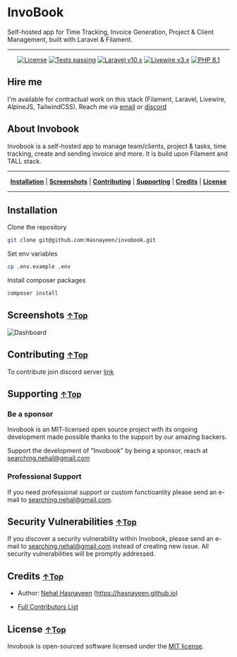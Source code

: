 # InvoBook

Self-hosted app for Time Tracking, Invoice Generation, Project & Client Management, built with Laravel & Filament.

<hr>


<p align="center">
    <a href="https://github.com/iluminar/invobook/blob/dev/LICENSE"><img alt="License" src="https://img.shields.io/badge/license-MIT-brightgreen?style=for-the-badge"></a>
    <a href="https://github.com/filamentphp/filament/actions"><img alt="Tests passing" src="https://img.shields.io/badge/Tests-passing-green?style=for-the-badge&logo=github"></a>
    <a href="https://laravel.com"><img alt="Laravel v10.x" src="https://img.shields.io/badge/Laravel-v10.x-FF2D20?style=for-the-badge&logo=laravel"></a>
    <a href="https://livewire.laravel.com"><img alt="Livewire v3.x" src="https://img.shields.io/badge/Livewire-v3.x-FB70A9?style=for-the-badge"></a>
    <a href="https://php.net"><img alt="PHP 8.1" src="https://img.shields.io/badge/PHP-8.1-777BB4?style=for-the-badge&logo=php"></a>
</p>

## Hire me

I'm available for contractual work on this stack (Filament, Laravel, Livewire, AlpineJS, TailwindCSS). Reach me via [email](mailto:searching.nehal@gmail.com) or [discord](https://discordapp.com/users/297318343642447872)

## About Invobook

Invobook is a self-hosted app to manage team/clients, project & tasks, time tracking, create and sending invoice and more. It is build upon Filament and TALL stack.

<hr>
<p align="center">
<b><a href="#installation">Installation</a></b>
|
<b><a href="#screenshots-top">Screenshots</a></b>
|
<b><a href="#contributing-top">Contributing</a></b>
|
<b><a href="#supporting-top">Supporting</a></b>
|
<b><a href="#credits-top">Credits</a></b>
|
<b><a href="#license-top">License</a></b>
</p>

<hr>


## Installation

Clone the repository

```sh
git clone git@github.com:Hasnayeen/invobook.git
```

Set env variables

```sh
cp .env.example .env
```

Install composer packages

```sh
composer install
```

## Screenshots <small>[↑Top](#about-invobook)</small>

![Dashboard]()

## Contributing <small>[↑Top](#about-invobook)</small>

To contribute join discord server [link](https://discord.gg/4DvTQsc)

## Supporting <small>[↑Top](#about-invobook)</small>

### Be a sponsor

Invobook is an MIT-licensed open source project with its ongoing development made possible thanks to the support by our amazing backers.

Support the development of "Invobook" by being a sponsor, reach at <searching.nehal@gmail.com>


### Professional Support

If you need professional support or custom functioanlity please send an e-mail to <searching.nehal@gmail.com>.

## Security Vulnerabilities <small>[↑Top](#about-invobook)</small>

If you discover a security vulnerability within Invobook, please send an e-mail to <searching.nehal@gmail.com> instead of creating new issue. All security vulnerabilities will be promptly addressed.

## Credits <small>[↑Top](#about-invobook)</small>

- Author: [Nehal Hasnayeen](https://github.com/Hasnayeen) (<https://hasnayeen.github.io>)

- [Full Contributors List](https://github.com/iluminar/invobook/graphs/contributors)


## License <small>[↑Top](#about-invobook)</small>

Invobook is open-sourced software licensed under the [MIT license](http://opensource.org/licenses/MIT).
